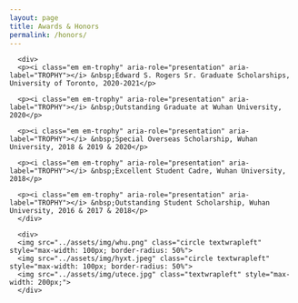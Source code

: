 ```yaml
---
layout: page
title: Awards & Honors
permalink: /honors/
---
```



<div>

      <div>
      <p><i class="em em-trophy" aria-role="presentation" aria-label="TROPHY"></i> &nbsp;Edward S. Rogers Sr. Graduate Scholarships, University of Toronto, 2020-2021</p>

      <p><i class="em em-trophy" aria-role="presentation" aria-label="TROPHY"></i> &nbsp;Outstanding Graduate at Wuhan University, 2020</p>

      <p><i class="em em-trophy" aria-role="presentation" aria-label="TROPHY"></i> &nbsp;Special Overseas Scholarship, Wuhan University, 2018 & 2019 & 2020</p>

      <p><i class="em em-trophy" aria-role="presentation" aria-label="TROPHY"></i> &nbsp;Excellent Student Cadre, Wuhan University, 2018</p>

      <p><i class="em em-trophy" aria-role="presentation" aria-label="TROPHY"></i> &nbsp;Outstanding Student Scholarship, Wuhan University, 2016 & 2017 & 2018</p>
      </div>

      <div>
      <img src="../assets/img/whu.png" class="circle textwrapleft" style="max-width: 100px; border-radius: 50%">
      <img src="../assets/img/hyxt.jpeg" class="circle textwrapleft" style="max-width: 100px; border-radius: 50%">
      <img src="../assets/img/utece.jpg" class="textwrapleft" style="max-width: 200px;">
      </div>
</div>
